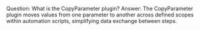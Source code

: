 Question: What is the CopyParameter plugin?
Answer: The CopyParameter plugin moves values from one parameter to another across defined scopes within automation scripts, simplifying data exchange between steps.
